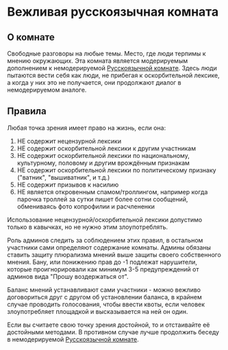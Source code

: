 # Вежливая русскоязычная комната

## О комнате
Свободные разговоры на любые темы. Место, где люди терпимы к мнению окружающих.
Эта комната является модерируемым дополнением к немодерируемой [Русскоязычной комнате](https://matrix.to/#/#russian:tchncs.de). Здесь люди пытаются вести себя как люди, не прибегая к оскорбительной лексике, а когда у них это не получается, они продолжают диалог в немодерируемом аналоге.

## Правила
Любая точка зрения имеет право на жизнь, если она:

1. НЕ содержит нецензурной лексики
2. НЕ содержит оскорбительной лексики к другим участникам
3. НЕ содержит оскорбительной лексики по национальному, культурному, половому и другим врождённым признакам
4. НЕ содержит оскорбительной лексики по политическому признаку ("ватник", "вышиватник", и т.д.)
5. НЕ содержит призывов к насилию
6. НЕ является откровенным спамом/троллингом, например когда парочка троллей за сутки пишет более сотни сообщений, обмениваясь фото копрофилии и расчлененки

Использование нецензурной/оскорбительной лексики допустимо только в кавычках, но не нужно этим злоупотреблять.

Роль админов следить за соблюдением этих правил, в остальном участники сами определяют содержание комнаты. Админы обязаны ставить защиту плюрализма мнений выше защиты своего собственного мнения.
Бану, или понижению прав до -1 подлежат нарушители, которые проигнорировали как минимум 3-5 предупреждений от админов вида "Прошу воздержаться от".

Баланс мнений устанавливают сами участники - можно вежливо договориться друг с другом об установлении баланса, в крайнем случае проводить голосования, чтобы ввести квоты, если человек злоупотребляет площадкой и высказывается на ней он один.

Если вы считаете свою точку зрения достойной, то и отстаивайте её достойными методами. В противном случае лучше продолжить беседу в немодерируемой [Русскоязычной комнате](https://matrix.to/#/#russian:tchncs.de).
